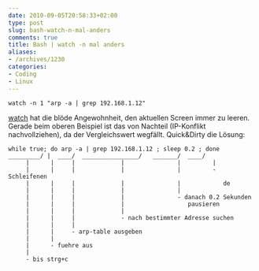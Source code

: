 ```yaml
---
date: 2010-09-05T20:58:33+02:00
type: post
slug: bash-watch-n-mal-anders
comments: true
title: Bash | watch -n mal anders
aliases:
- /archives/1230
categories:
- Coding
- Linux
---
```


```
watch -n 1 "arp -a | grep 192.168.1.12"
```


[watch](http://linux.about.com/library/cmd/blcmdl1_watch.htm) hat die blöde Angewohnheit, den aktuellen Screen immer zu leeren. Gerade beim oberen Beispiel ist das von Nachteil (IP-Konflikt nachvollziehen), da der Vergleichswert wegfällt. Quick&Dirty die Lösung:


    while true; do arp -a | grep 192.168.1.12 ; sleep 0.2 ; done
    _________/ |  ____/  ________________/   _______/  ____/
         |      |     |             |               |         |
         |      |     |             |               |         - Schleifenen
         |      |     |             |               |            de
         |      |     |             |               |
         |      |     |             |               - danach 0.2 Sekunden
         |      |     |             |                  pausieren
         |      |     |             |
         |      |     |             - nach bestimmter Adresse suchen
         |      |     |
         |      |     - arp-table ausgeben
         |      |
         |      - fuehre aus
         |
         - bis strg+c

